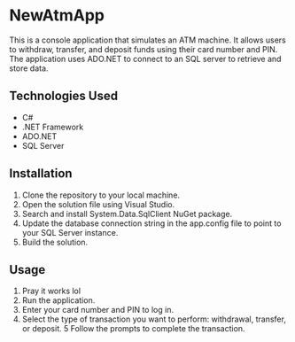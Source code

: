 # NewAtmApp

This is a console application that simulates an ATM machine. It allows users to withdraw, transfer, and deposit funds using their card number and PIN. The application uses ADO.NET to connect to an SQL server to retrieve and store data.

## Technologies Used
- C#
- .NET Framework
- ADO.NET
- SQL Server

## Installation
1. Clone the repository to your local machine.
2. Open the solution file using Visual Studio.
3. Search and install System.Data.SqlClient NuGet package.
4. Update the database connection string in the app.config file to point to your SQL Server instance.
5. Build the solution.

## Usage
1. Pray it works lol
2. Run the application.
3. Enter your card number and PIN to log in.
4. Select the type of transaction you want to perform: withdrawal, transfer, or deposit.
5 Follow the prompts to complete the transaction.

